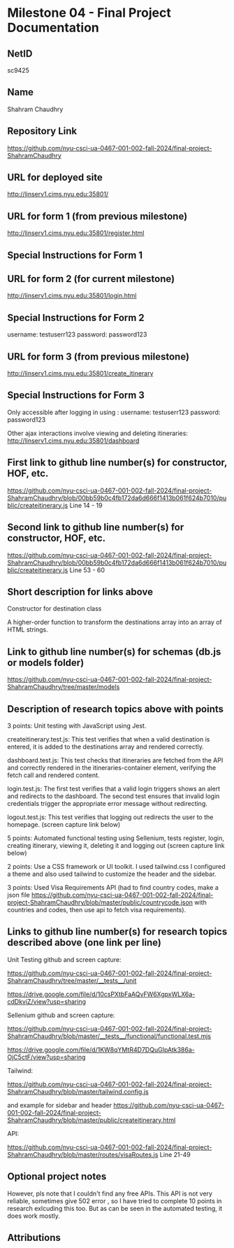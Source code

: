 Milestone 04 - Final Project Documentation
===

NetID
---
sc9425

Name
---
Shahram Chaudhry

Repository Link
---
https://github.com/nyu-csci-ua-0467-001-002-fall-2024/final-project-ShahramChaudhry

URL for deployed site 
---
http://linserv1.cims.nyu.edu:35801/

URL for form 1 (from previous milestone) 
---
http://linserv1.cims.nyu.edu:35801/register.html

Special Instructions for Form 1
---


URL for form 2 (for current milestone)
---
http://linserv1.cims.nyu.edu:35801/login.html

Special Instructions for Form 2
---
username: testuserr123
password: password123

URL for form 3 (from previous milestone) 
---
http://linserv1.cims.nyu.edu:35801/create_itinerary

Special Instructions for Form 3
---
Only accessible after logging in using : username: testuserr123
password: password123

Other ajax interactions involve viewing and deleting itineraries:
http://linserv1.cims.nyu.edu:35801/dashboard

First link to github line number(s) for constructor, HOF, etc.
---
https://github.com/nyu-csci-ua-0467-001-002-fall-2024/final-project-ShahramChaudhry/blob/00bb59b0c4fb172da6d666f1413b061f624b7010/public/createitinerary.js 
Line 14 - 19 

Second link to github line number(s) for constructor, HOF, etc.
---
https://github.com/nyu-csci-ua-0467-001-002-fall-2024/final-project-ShahramChaudhry/blob/00bb59b0c4fb172da6d666f1413b061f624b7010/public/createitinerary.js
Line 53 - 60

Short description for links above
---
Constructor for destination class


A higher-order function to transform the destinations array into an array of HTML strings.

Link to github line number(s) for schemas (db.js or models folder)
---
https://github.com/nyu-csci-ua-0467-001-002-fall-2024/final-project-ShahramChaudhry/tree/master/models

Description of research topics above with points
---
3 points: Unit testing with JavaScript using Jest. 

createitinerary.test.js: This test verifies that when a valid destination is entered, it is added to the destinations array and rendered correctly.

dashboard.test.js: This test checks that itineraries are fetched from the API and correctly rendered in the itineraries-container element, verifying the fetch call and rendered content.

login.test.js: The first test verifies that a valid login triggers shows an alert and redirects to the dashboard. The second test ensures that invalid login credentials trigger the appropriate error message without redirecting.

logout.test.js: This test verifies that logging out redirects the user to the homepage. (screen capture link below)

5 points: Automated functional testing using Sellenium, tests register, login, creating itinerary, viewing it, deleting it and logging out (screen capture link below)

2 points:  Use a CSS framework or UI toolkit. I used tailwind.css I configured a theme and also used tailwind to customize the header and the sidebar.

3 points: Used Visa Requirements API (had to find country codes, make a json file https://github.com/nyu-csci-ua-0467-001-002-fall-2024/final-project-ShahramChaudhry/blob/master/public/countrycode.json
 with countries and codes, then use api to fetch visa requirements). 

Links to github line number(s) for research topics described above (one link per line)
---
Unit Testing github and screen capture:

https://github.com/nyu-csci-ua-0467-001-002-fall-2024/final-project-ShahramChaudhry/tree/master/__tests__/unit

https://drive.google.com/file/d/10csPXtbFaAQvFW6XgpxWLX6a-cdDkviZ/view?usp=sharing

Sellenium github and screen capture:

https://github.com/nyu-csci-ua-0467-001-002-fall-2024/final-project-ShahramChaudhry/blob/master/__tests__/functional/functional.test.mjs

https://drive.google.com/file/d/1KW8qYMtR4D7DQuGIpAtk386a-OjC5ctF/view?usp=sharing

Tailwind:

https://github.com/nyu-csci-ua-0467-001-002-fall-2024/final-project-ShahramChaudhry/blob/master/tailwind.config.js

and example for sidebar and header https://github.com/nyu-csci-ua-0467-001-002-fall-2024/final-project-ShahramChaudhry/blob/master/public/createitinerary.html


API: 

https://github.com/nyu-csci-ua-0467-001-002-fall-2024/final-project-ShahramChaudhry/blob/master/routes/visaRoutes.js Line 21-49


Optional project notes 
--- 
However, pls note that I couldn't find any free APIs. This API is not very reliable,
sometimes give 502 error , so I have tried to complete 10 points in research exlcuding this too. But as can be seen in the automated testing,
it does work mostly. 


Attributions
---
